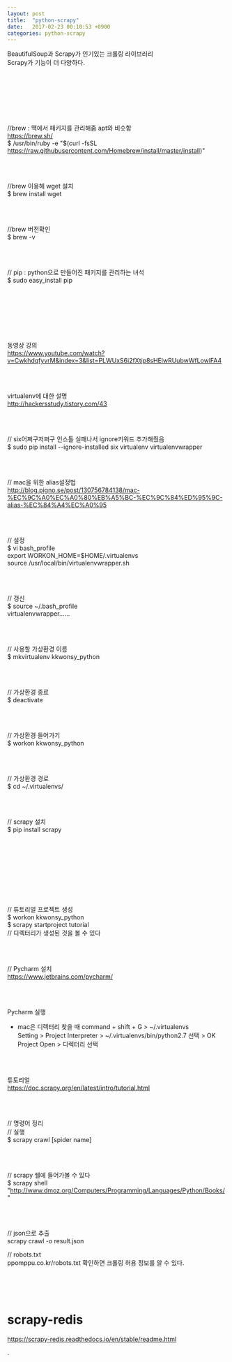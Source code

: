 ```yaml
---
layout: post
title:  "python-scrapy"
date:   2017-02-23 00:10:53 +0900
categories: python-scrapy
---
```


BeautifulSoup과 Scrapy가 인기있는 크롤링 라이브러리  
Scrapy가 기능이 더 다양하다.  

<br><br>
<br><br>
<br><br>

//brew : 맥에서 패키지를 관리해줌 apt와 비슷함  
https://brew.sh/  
$ /usr/bin/ruby -e "$(curl -fsSL https://raw.githubusercontent.com/Homebrew/install/master/install)"  

<br><br>

//brew 이용해 wget 설치  
$ brew install wget  

<br><br>

//brew 버전확인  
$ brew -v  

<br><br>

// pip : python으로 만들어진 패키지를 관리하는 녀석  
$ sudo easy_install pip  

<br><br>
<br><br>
<br><br>


동영상 강의  
https://www.youtube.com/watch?v=CwkhdqfyvrM&index=3&list=PLWUxS6i2fXtip8sHElwRUubwWfLowlFA4  

<br><br>

virtualenv에 대한 설명  
http://hackersstudy.tistory.com/43  

<br><br>

// six어쩌구저쩌구 인스톨 실패나서 ignore키워드 추가해줬음  
$ sudo pip install --ignore-installed six virtualenv virtualenvwrapper  

<br><br>

// mac을 위한 alias설정법  
http://blog.pigno.se/post/130756784138/mac-%EC%9C%A0%EC%A0%80%EB%A5%BC-%EC%9C%84%ED%95%9C-alias-%EC%84%A4%EC%A0%95  

<br><br>

// 설정  
$ vi bash_profile  
export WORKON_HOME=$HOME/.virtualenvs  
source /usr/local/bin/virtualenvwrapper.sh  

<br><br>

// 갱신  
$ source ~/.bash_profile  
virtualenvwrapper......  

<br><br>

// 사용할 가상환경 이름  
$ mkvirtualenv kkwonsy_python  

<br><br>

// 가상환경 종료  
$ deactivate  

<br><br>

// 가상환경 들어가기  
$ workon kkwonsy_python  

<br><br>

// 가상환경 경로  
$ cd ~/.virtualenvs/  

<br><br>

// scrapy 설치  
$ pip install scrapy  

<br><br>
<br><br>
<br><br>
<br><br>

// 튜토리얼 프로젝트 생성  
$ workon kkwonsy_python  
$ scrapy startproject tutorial  
// 디렉터리가 생성된 것을 볼 수 있다  

<br><br>

// Pycharm 설치  
https://www.jetbrains.com/pycharm/  

<br><br>

Pycharm 실행  
* mac은 디렉터리 찾을 때 command + shift + G > ~/.virtualenvs  
Setting > Project Interpreter > ~/.virtualenvs/bin/python2.7 선택 > OK  
Project Open > 디렉터리 선택

<br><br>

튜토리얼   
https://doc.scrapy.org/en/latest/intro/tutorial.html  

<br><br>

// 명령어 정리  
// 실행  
$ scrapy crawl [spider name]  

<br><br>

// scrapy 쉘에 들어가볼 수 있다  
$ scrapy shell "http://www.dmoz.org/Computers/Programming/Languages/Python/Books/"  

<br><br>

// json으로 추출  
scrapy crawl -o result.json  


// robots.txt  
ppomppu.co.kr/robots.txt 확인하면 크롤링 허용 정보를 알 수 있다.  



<br><br><br>

# scrapy-redis  
https://scrapy-redis.readthedocs.io/en/stable/readme.html  





























.
